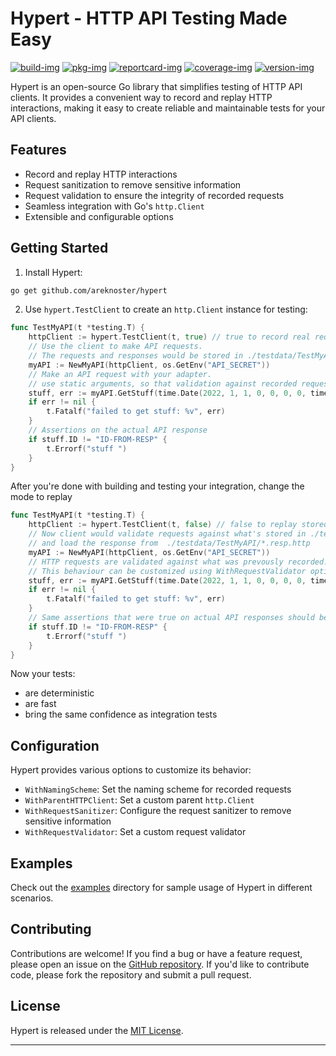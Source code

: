 # Hypert - HTTP API Testing Made Easy
[![build-img]][build-url]
[![pkg-img]][pkg-url]
[![reportcard-img]][reportcard-url]
[![coverage-img]][coverage-url]
[![version-img]][version-url]

Hypert is an open-source Go library that simplifies testing of HTTP API clients. It provides a convenient way to record and replay HTTP interactions, making it easy to create reliable and maintainable tests for your API clients.

## Features

- Record and replay HTTP interactions
- Request sanitization to remove sensitive information
- Request validation to ensure the integrity of recorded requests
- Seamless integration with Go's `http.Client`
- Extensible and configurable options

## Getting Started

1. Install Hypert:

```bash
go get github.com/areknoster/hypert
```

2. Use `hypert.TestClient` to create an `http.Client` instance for testing:
```go
func TestMyAPI(t *testing.T) {
	httpClient := hypert.TestClient(t, true) // true to record real requests
	// Use the client to make API requests. 
	// The requests and responses would be stored in ./testdata/TestMyAPI
	myAPI := NewMyAPI(httpClient, os.GetEnv("API_SECRET")) 
	// Make an API request with your adapter.
	// use static arguments, so that validation against recorded requests can happen
	stuff, err := myAPI.GetStuff(time.Date(2022, 1, 1, 0, 0, 0, 0, time.UTC)) 
	if err != nil {
		t.Fatalf("failed to get stuff: %v", err)
	}
    // Assertions on the actual API response
	if stuff.ID != "ID-FROM-RESP" {
		t.Errorf("stuff ")
	}
}
```
After you're done with building and testing your integration, change the mode to replay
```go
func TestMyAPI(t *testing.T) {
    httpClient := hypert.TestClient(t, false) // false to replay stored requests
    // Now client would validate requests against what's stored in ./testdata/TestMyAPI/*.req.http 
    // and load the response from  ./testdata/TestMyAPI/*.resp.http
    myAPI := NewMyAPI(httpClient, os.GetEnv("API_SECRET"))
    // HTTP requests are validated against what was prevously recorded. 
    // This behaviour can be customized using WithRequestValidator option
    stuff, err := myAPI.GetStuff(time.Date(2022, 1, 1, 0, 0, 0, 0, time.UTC)) 
    if err != nil {
        t.Fatalf("failed to get stuff: %v", err)
    }
    // Same assertions that were true on actual API responses should be true for replayed API responses.
	if stuff.ID != "ID-FROM-RESP" {
        t.Errorf("stuff ")
    }
}
```
Now your tests:
- are deterministic
- are fast
- bring the same confidence as integration tests
## Configuration

Hypert provides various options to customize its behavior:

- `WithNamingScheme`: Set the naming scheme for recorded requests
- `WithParentHTTPClient`: Set a custom parent `http.Client`
- `WithRequestSanitizer`: Configure the request sanitizer to remove sensitive information
- `WithRequestValidator`: Set a custom request validator

## Examples

Check out the [examples](examples/) directory for sample usage of Hypert in different scenarios.

## Contributing

Contributions are welcome! If you find a bug or have a feature request, please open an issue on the [GitHub repository](https://github.com/areknoster/hypert). If you'd like to contribute code, please fork the repository and submit a pull request.

## License

Hypert is released under the [MIT License](LICENSE).

---

[build-img]: https://github.com/areknoster/hypert/workflows/build/badge.svg
[build-url]: https://github.com/areknoster/hypert/actions
[pkg-img]: https://pkg.go.dev/badge/areknoster/hypert/
[pkg-url]: https://pkg.go.dev/github.com/areknoster/hypert/
[reportcard-img]: https://goreportcard.com/badge/areknoster/hypert/
[reportcard-url]: https://goreportcard.com/report/areknoster/hypert/
[coverage-img]: https://codecov.io/gh/areknoster/hypert//branch/main/graph/badge.svg
[coverage-url]: https://codecov.io/gh/areknoster/hypert/
[version-img]: https://img.shields.io/github/v/release/areknoster/hypert/
[version-url]: https://github.com/areknoster/hypert//releases